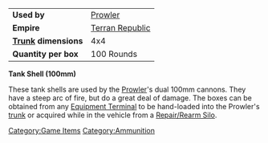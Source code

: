 |                                  |                                       |
| -------------------------------- | ------------------------------------- |
| **Used by**                      | [Prowler](Prowler.md)                 |
| **Empire**                       | [Terran Republic](Terran_Republic.md) |
| **[Trunk](Trunk.md) dimensions** | 4x4                                   |
| **Quantity per box**             | 100 Rounds                            |

**Tank Shell (100mm)**

These tank shells are used by the [Prowler](Prowler.md)'s dual
100mm cannons. They have a steep arc of fire, but do a great deal of
damage. The boxes can be obtained from any [Equipment
Terminal](Equipment_Terminal.md) to be hand-loaded into the
Prowler's [trunk](Trunk.md) or acquired while in the vehicle
from a [Repair/Rearm Silo](Repair_Rearm_Silo.md).

[Category:Game Items](Category:Game_Items.md)
[Category:Ammunition](Category:Ammunition.md)
